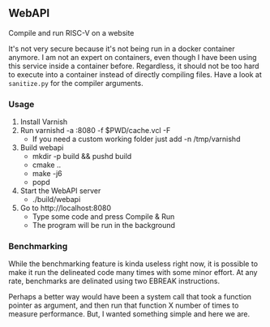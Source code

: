 ## WebAPI

Compile and run RISC-V on a website

It's not very secure because it's not being run in a docker container anymore. I am not an expert on containers, even though I have been using this service inside a container before. Regardless, it should not be too hard to execute into a container instead of directly compiling files. Have a look at `sanitize.py` for the compiler arguments.

### Usage

1. Install Varnish
2. Run varnishd -a :8080 -f $PWD/cache.vcl -F
	- If you need a custom working folder just add -n /tmp/varnishd
3. Build webapi
	- mkdir -p build && pushd build
	- cmake ..
	- make -j6
	- popd
4. Start the WebAPI server
	- ./build/webapi
5. Go to http://localhost:8080
	- Type some code and press Compile & Run
	- The program will be run in the background

### Benchmarking

While the benchmarking feature is kinda useless right now, it is possible to make it run the delineated code many times with some minor effort. At any rate, benchmarks are delinated using two EBREAK instructions.

Perhaps a better way would have been a system call that took a function pointer as argument, and then run that function X number of times to measure performance. But, I wanted something simple and here we are.
